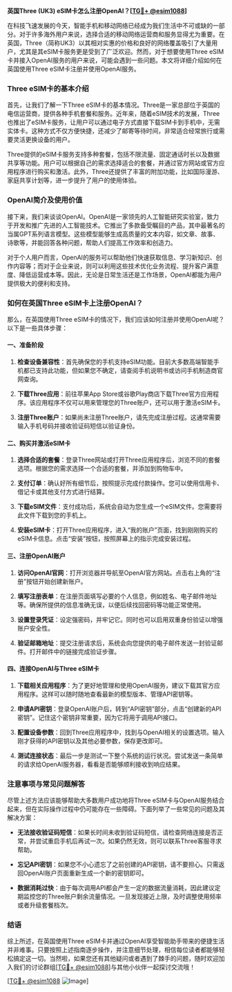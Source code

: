 **英国Three (UK3) eSIM卡怎么注册OpenAI？[[TG💪+ @esim1088](https://t.me/s/esim1088)]**

在科技飞速发展的今天，智能手机和移动网络已经成为我们生活中不可或缺的一部分。对于许多海外用户来说，选择合适的移动网络运营商和服务显得尤为重要。在英国，Three（简称UK3）以其相对实惠的价格和良好的网络覆盖吸引了大量用户，尤其是其eSIM卡服务更是受到了广泛欢迎。然而，对于想要使用Three eSIM卡并接入OpenAI服务的用户来说，可能会遇到一些问题。本文将详细介绍如何在英国使用Three eSIM卡注册并使用OpenAI服务。

### Three eSIM卡的基本介绍

首先，让我们了解一下Three eSIM卡的基本情况。Three是一家总部位于英国的电信运营商，提供各种手机套餐和服务。近年来，随着eSIM技术的发展，Three也推出了eSIM卡服务，让用户可以通过电子方式直接下载SIM卡到手机中，无需实体卡。这种方式不仅方便快捷，还减少了邮寄等待时间，非常适合经常旅行或需要灵活更换设备的用户。

Three提供的eSIM卡服务支持多种套餐，包括不限流量、固定通话时长以及数据共享等功能。用户可以根据自己的需求选择适合的套餐，并通过官方网站或官方应用程序进行购买和激活。此外，Three还提供了丰富的附加功能，比如国际漫游、家庭共享计划等，进一步提升了用户的使用体验。

### OpenAI简介及使用价值

接下来，我们来谈谈OpenAI。OpenAI是一家领先的人工智能研究实验室，致力于开发和推广先进的人工智能技术。它推出了多款备受瞩目的产品，其中最著名的当属GPT系列语言模型。这些模型能够生成高质量的文本内容，如文章、故事、诗歌等，并能回答各种问题，帮助人们提高工作效率和创造力。

对于个人用户而言，OpenAI的服务可以帮助他们快速获取信息、学习新知识、创作内容等；而对于企业来说，则可以利用这些技术优化业务流程、提升客户满意度、降低运营成本等。因此，无论是日常生活还是工作场景，OpenAI都能为用户提供极大的便利和支持。

### 如何在英国Three eSIM卡上注册OpenAI？

那么，在英国使用Three eSIM卡的情况下，我们应该如何注册并使用OpenAI呢？以下是一些具体步骤：

#### 一、准备阶段

1. **检查设备兼容性**：首先确保您的手机支持eSIM功能。目前大多数高端智能手机都已支持此功能，但如果您不确定，请查阅手机说明书或访问手机制造商官网查询。
   
2. **下载Three应用**：前往苹果App Store或谷歌Play商店下载Three官方应用程序。该应用程序不仅可以用来管理您的Three账户，还可以用于激活eSIM卡。

3. **注册Three账户**：如果尚未注册Three账户，请先完成注册过程。这通常需要输入手机号码并接收验证码短信以验证身份。

#### 二、购买并激活eSIM卡

1. **选择合适的套餐**：登录Three网站或打开Three应用程序后，浏览不同的套餐选项。根据您的需求选择一个合适的套餐，并添加到购物车中。

2. **支付订单**：确认好所有细节后，按照提示完成付款操作。您可以使用信用卡、借记卡或其他支付方式进行结算。

3. **下载eSIM文件**：支付成功后，系统会自动为您生成一个eSIM文件。您需要将此文件下载到您的手机上。

4. **安装eSIM卡**：打开Three应用程序，进入“我的账户”页面，找到刚刚购买的eSIM卡信息。点击“安装”按钮，按照屏幕上的指示完成安装过程。

#### 三、注册OpenAI账户

1. **访问OpenAI官网**：打开浏览器并导航至OpenAI官方网站。点击右上角的“注册”按钮开始创建新账户。

2. **填写注册表单**：在注册页面填写必要的个人信息，例如姓名、电子邮件地址等。确保所提供的信息准确无误，以便后续找回密码等功能正常使用。

3. **设置登录凭证**：设定强密码，并牢记它。同时也可以启用双重身份验证以增强账户安全性。

4. **验证邮箱地址**：提交注册请求后，系统会向您提供的电子邮件发送一封验证邮件。打开邮件中的链接完成验证步骤。

#### 四、连接OpenAI与Three eSIM卡

1. **下载相关应用程序**：为了更好地管理和使用OpenAI服务，建议下载其官方应用程序。这样可以随时随地查看最新的模型版本、管理API密钥等。

2. **申请API密钥**：登录OpenAI账户后，转到“API密钥”部分，点击“创建新的API密钥”。记住这个密钥非常重要，因为它将用于调用API接口。

3. **配置设备参数**：回到Three应用程序中，找到与OpenAI相关的设置选项。输入刚才获得的API密钥以及其他必要参数，保存更改即可。

4. **测试连接状态**：最后一步是测试一下整个系统的运行状况。尝试发送一条简单的请求给OpenAI服务器，看看是否能够顺利接收到响应结果。

### 注意事项与常见问题解答

尽管上述方法应该能够帮助大多数用户成功地将Three eSIM卡与OpenAI服务结合起来，但在实际操作过程中仍可能存在一些障碍。下面列举了一些常见的问题及其解决方案：

- **无法接收验证码短信**：如果长时间未收到验证码短信，请检查网络连接是否正常，并尝试重启手机后再试一次。如果仍然无效，则可以联系Three客服寻求帮助。

- **忘记API密钥**：如果您不小心遗忘了之前创建的API密钥，请不要担心。只需返回OpenAI账户页面重新生成一个新的密钥即可。

- **数据消耗过快**：由于每次调用API都会产生一定的数据流量消耗，因此建议定期监控您的Three账户剩余流量情况。一旦发现接近上限，及时调整使用频率或者升级套餐档次。

### 结语

综上所述，在英国使用Three eSIM卡并通过OpenAI享受智能助手带来的便捷生活并非难事。只要按照上述指南逐步操作，并注意细节处理，相信每位读者都能够轻松搞定这一切。当然啦，如果您还有其他疑问或者遇到了棘手的问题，随时欢迎加入我们的讨论群组[[TG💪+ @esim1088](https://t.me/s/esim1088)]与其他小伙伴一起探讨交流哦！

[[TG💪+ @esim1088](https://t.me/s/esim1088) ![Image](https://i.postimg.cc/4NQfJmqS/Snipaste-2025-05-13-00-14-12.png)]